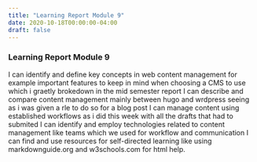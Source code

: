 ```yaml
---
title: "Learning Report Module 9"
date: 2020-10-18T00:00:00-04:00
draft: false
---
```


### Learning Report Module 9
I can identify and define key concepts in web content management for example important features to keep in mind when choosing a CMS to use which i graetly brokedown in the mid semester report
I can describe and compare content management mainly between hugo and wrdpress seeing as i was given a rle to do so for a blog post
I can manage content using established workflows as i did this week with all the drafts that had to submited
I can identify and employ technologies related to content management like teams which we used for workflow and communication
I can find and use resources for self-directed learning like using markdownguide.org and w3schools.com for html help. 
